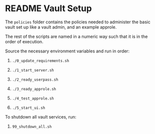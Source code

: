 # README Vault Setup

The `policies` folder contains the policies needed to administer the basic vault set up like a vault admin, and an example approle.

The rest of the scripts are named in a numeric way such that it is in the order of execution.

Source the necessary environment variables and run in order:

1. `./0_update_requirements.sh`

2. `./1_start_server.sh`

3. `./2_ready_userpass.sh`

4. `./3_ready_approle.sh`

5. `./4_test_approle.sh`

6. `./5_start_ui.sh`


To shutdown all vault services, run:

1. `99_shutdown_all.sh`
